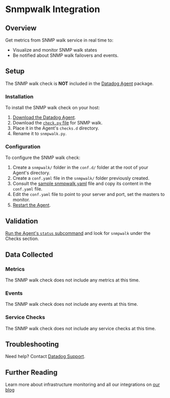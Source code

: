 # Snmpwalk Integration

## Overview

Get metrics from SNMP walk service in real time to:

* Visualize and monitor SNMP walk states
* Be notified about SNMP walk failovers and events.


## Setup

The SNMP walk check is **NOT** included in the [Datadog Agent][1] package.

### Installation

To install the SNMP walk check on your host:

1. [Download the Datadog Agent][1].
2. Download the [`check.py` file][2] for SNMP walk.
3. Place it in the Agent's `checks.d` directory.
4. Rename it to `snmpwalk.py`.

### Configuration

To configure the SNMP walk check: 

1. Create a `snmpwalk/` folder in the `conf.d/` folder at the root of your Agent's directory. 
2. Create a `conf.yaml` file in the `snmpwalk/` folder previously created.
3. Consult the [sample snmpwalk.yaml][2] file and copy its content in the `conf.yaml` file.
4. Edit the `conf.yaml` file to point to your server and port, set the masters to monitor.
5. [Restart the Agent][3].

## Validation

[Run the Agent's `status` subcommand][4] and look for `snmpwalk` under the Checks section.

## Data Collected
### Metrics
The SNMP walk check does not include any metrics at this time.

### Events
The SNMP walk check does not include any events at this time.

### Service Checks
The SNMP walk check does not include any service checks at this time.

## Troubleshooting
Need help? Contact [Datadog Support][6].

## Further Reading

Learn more about infrastructure monitoring and all our integrations on [our blog][7]

[1]: https://app.datadoghq.com/account/settings#agent
[2]: https://github.com/DataDog/integrations-extras/blob/master/hbase_regionserver/conf.yaml.example
[3]: https://docs.datadoghq.com/agent/faq/agent-commands/#start-stop-restart-the-agent
[4]: https://docs.datadoghq.com/agent/faq/agent-commands/#agent-status-and-information
[5]: https://github.com/DataDog/integrations-extras/blob/master/hbase_regionserver/metadata.csv
[6]: http://docs.datadoghq.com/help/
[7]: https://www.datadoghq.com/blog/